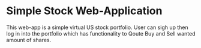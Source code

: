 # Simple Stock Web-Application

This web-app is a simple virtual US stock portfolio. User can sigh up then log in into the portfolio which has functionality to Qoute Buy and Sell wanted amount of shares.
